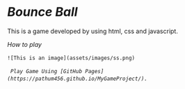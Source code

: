 # *Bounce Ball*


This is a game developed by using html, css and javascript.

*How to play*

    ![This is an image](assets/images/ss.png)

*`
Play Game Using [GitHub Pages](https://pathum456.github.io/MyGameProject/).`*